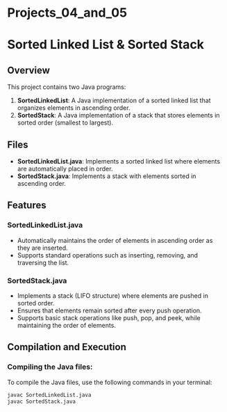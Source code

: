 # Projects_04_and_05

# Sorted Linked List & Sorted Stack

## Overview
This project contains two Java programs:
1. **SortedLinkedList**: A Java implementation of a sorted linked list that organizes elements in ascending order.
2. **SortedStack**: A Java implementation of a stack that stores elements in sorted order (smallest to largest).

## Files
- **SortedLinkedList.java**: Implements a sorted linked list where elements are automatically placed in order.
- **SortedStack.java**: Implements a stack with elements sorted in ascending order.

## Features
### SortedLinkedList.java
- Automatically maintains the order of elements in ascending order as they are inserted.
- Supports standard operations such as inserting, removing, and traversing the list.

### SortedStack.java
- Implements a stack (LIFO structure) where elements are pushed in sorted order.
- Ensures that elements remain sorted after every push operation.
- Supports basic stack operations like push, pop, and peek, while maintaining the order of elements.

## Compilation and Execution

### Compiling the Java files:
To compile the Java files, use the following commands in your terminal:

```bash
javac SortedLinkedList.java
javac SortedStack.java
